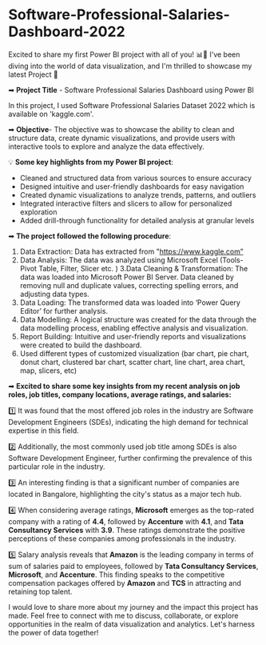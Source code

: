 # Software-Professional-Salaries-Dashboard-2022

Excited to share my first Power BI project with all of you! 📊🚀
I've been diving into the world of data visualization, and I'm thrilled to showcase my latest Project 🌟

➡ **Project Title** - Software Professional Salaries Dashboard using Power Bl

In this project, I used Software Professional Salaries Dataset 2022 which is available on 'kaggle.com'.

➡ **Objective**- The objective was to showcase the ability to clean and structure data, create dynamic visualizations, and provide users with interactive tools to explore and analyze the data effectively.

💡 **Some key highlights from my Power BI project**:

- Cleaned and structured data from various sources to ensure accuracy
- Designed intuitive and user-friendly dashboards for easy navigation
- Created dynamic visualizations to analyze trends, patterns, and outliers
- Integrated interactive filters and slicers to allow for personalized exploration
- Added drill-through functionality for detailed analysis at granular levels

➡ **The project followed the following procedure**:

1. Data Extraction: Data has extracted from "https://www.kaggle.com”
2. Data Analysis: The data was analyzed using Microsoft Excel (Tools- Pivot Table, Filter, Slicer etc. )
3.Data Cleaning & Transformation: The data was loaded into Microsoft Power BI Server. Data cleaned by removing null and duplicate values, correcting spelling errors, and adjusting data types.
4. Data Loading: The transformed data was loaded into ‘Power Query Editor’ for further analysis.
5. Data Modelling: A logical structure was created for the data through the data modelling process, enabling effective analysis and visualization.
6. Report Building: Intuitive and user-friendly reports and visualizations were created to build the dashboard.
7. Used different types of customized visualization (bar chart, pie chart, donut chart, clustered bar chart, scatter chart, line chart, area chart, map, slicers, etc)

➡ **Excited to share some key insights from my recent analysis on job roles, job titles, company locations, average ratings, and salaries:**

1️⃣ It was found that the most offered job roles in the industry are Software Development Engineers (SDEs), indicating the high demand for technical expertise in this field.

2️⃣ Additionally, the most commonly used job title among SDEs is also Software Development Engineer, further confirming the prevalence of this particular role in the industry.

3️⃣ An interesting finding is that a significant number of companies are located in Bangalore, highlighting the city's status as a major tech hub.

4️⃣ When considering average ratings, **Microsoft** emerges as the top-rated company with a rating of **4.4**, followed by **Accenture** with **4.1**, and **Tata Consultancy Services** with **3.9**. These ratings demonstrate the positive perceptions of these companies among professionals in the industry.

5️⃣ Salary analysis reveals that **Amazon** is the leading company in terms of sum of salaries paid to employees, followed by **Tata Consultancy Services**, **Microsoft**, and **Accenture**. This finding speaks to the competitive compensation packages offered by **Amazon** and **TCS** in attracting and retaining top talent.

I would love to share more about my journey and the impact this project has made. Feel free to connect with me to discuss, collaborate, or explore opportunities in the realm of data visualization and analytics. Let's harness the power of data together!
